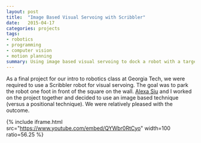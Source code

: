 ```yaml
---
layout: post
title:  "Image Based Visual Servoing with Scribbler"
date:   2015-04-17
categories: projects
tags:
- robotics
- programming
- computer vision
- motion planning
summary: Using image based visual servoing to dock a robot with a target
---
```

As a final project for our intro to robotics class at Georgia Tech, we were required to use a Scribbler robot for visual servoing. The goal was to park the robot one foot in front of the square on the wall. [Alexa Siu](http://alexasiu.com/ibvs.html) and I worked on the project together and decided to use an image based technique (versus a positional technique). We were relatively pleased with the outcome.

{% include iframe.html src="https://www.youtube.com/embed/QYWbr0RtCyo" width=100 ratio=56.25 %}
